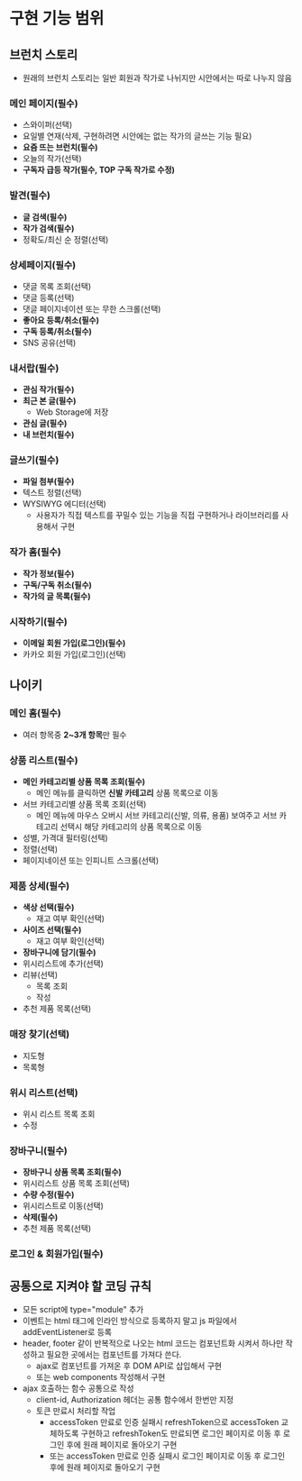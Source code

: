 # 구현 기능 범위

## 브런치 스토리

- 원래의 브런치 스토리는 일반 회원과 작가로 나뉘지만 시안에서는 따로 나누지 않음

### **메인 페이지(필수)**

- 스와이퍼(선택)
- 요일별 연재(삭제, 구현하려면 시안에는 없는 작가의 글쓰는 기능 필요)
- **요즘 뜨는 브런치(필수)**
- 오늘의 작가(선택)
- **구독자 급등 작가(필수, TOP 구독 작가로 수정)**

### **발견(필수)**

- **글 검색(필수)**
- **작가 검색(필수)**
- 정확도/최신 순 정렬(선택)

### **상세페이지(필수)**

- 댓글 목록 조회(선택)
- 댓글 등록(선택)
- 댓글 페이지네이션 또는 무한 스크롤(선택)
- **좋아요 등록/취소(필수)**
- **구독 등록/취소(필수)**
- SNS 공유(선택)

### **내서랍(필수)**

- **관심 작가(필수)**
- **최근 본 글(필수)**
  - Web Storage에 저장
- **관심 글(필수)**
- **내 브런치(필수)**

### **글쓰기(필수)**

- **파일 첨부(필수)**
- 텍스트 정렬(선택)
- WYSIWYG 에디터(선택)
  - 사용자가 직접 텍스트를 꾸밀수 있는 기능을 직접 구현하거나 라이브러리를 사용해서 구현

### **작가 홈(필수)**

- **작가 정보(필수)**
- **구독/구독 취소(필수)**
- **작가의 글 목록(필수)**

### **시작하기(필수)**

- **이메일 회원 가입(로그인)(필수)**
- 카카오 회원 가입(로그인)(선택)

## 나이키

### **메인 홈(필수)**

- 여러 항목중 **2~3개 항목**만 필수

### **상품 리스트(필수)**

- **메인 카테고리별 상품 목록 조회(필수)**
  - 메인 메뉴를 클릭하면 **신발 카테고리** 상품 목록으로 이동
- 서브 카테고리별 상품 목록 조회(선택)
  - 메인 메뉴에 마우스 오버시 서브 카테고리(신발, 의류, 용품) 보여주고 서브 카테고리 선택시 해당 카테고리의 상품 목록으로 이동
- 성별, 가격대 필터링(선택)
- 정렬(선택)
- 페이지네이션 또는 인피니트 스크롤(선택)

### **제품 상세(필수)**

- **색상 선택(필수)**
  - 재고 여부 확인(선택)
- **사이즈 선택(필수)**
  - 재고 여부 확인(선택)
- **장바구니에 담기(필수)**
- 위시리스트에 추가(선택)
- 리뷰(선택)
  - 목록 조회
  - 작성
- 추천 제품 목록(선택)

### 매장 찾기(선택)

- 지도형
- 목록형

### 위시 리스트(선택)

- 위시 리스트 목록 조회
- 수정

### **장바구니(필수)**

- **장바구니 상품 목록 조회(필수)**
- 위시리스트 상품 목록 조회(선택)
- **수량 수정(필수)**
- 위시리스트로 이동(선택)
- **삭제(필수)**
- 추천 제품 목록(선택)

### **로그인 & 회원가입(필수)**

## 공통으로 지켜야 할 코딩 규칙

- 모든 script에 type="module" 추가
- 이벤트는 html 태그에 인라인 방식으로 등록하지 말고 js 파일에서 addEventListener로 등록
- header, footer 같이 반복적으로 나오는 html 코드는 컴포넌트화 시켜서 하나만 작성하고 필요한 곳에서는 컴포넌트를 가져다 쓴다.
  - ajax로 컴포넌트를 가져온 후 DOM API로 삽입해서 구현
  - 또는 web components 작성해서 구현
- ajax 호출하는 함수 공통으로 작성
  - client-id, Authorization 헤더는 공통 함수에서 한번만 지정
  - 토큰 만료시 처리할 작업
    - accessToken 만료로 인증 실패시 refreshToken으로 accessToken 교체하도록 구현하고 refreshToken도 만료되면 로그인 페이지로 이동 후 로그인 후에 원래 페이지로 돌아오기 구현
    - 또는 accessToken 만료로 인증 실패시 로그인 페이지로 이동 후 로그인 후에 원래 페이지로 돌아오기 구현
